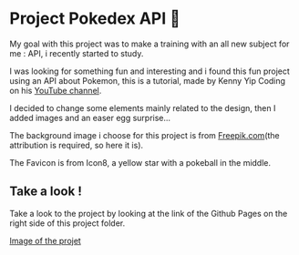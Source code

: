 # Project Pokedex API :ledger:

My goal with this project was to make a training with an all new subject for me : API, i recently started to study.

I was looking for something fun and interesting and i found this fun project using an API about Pokemon, this is a tutorial, made by Kenny Yip Coding on his [YouTube channel](https://youtu.be/dVtnFH4m_fE?si=43bnUM3D26mQgkrE).

I decided to change some elements mainly related to the design, then I added images and an easer egg surprise...

The background image i choose for this project is from [Freepik.com](https://www.freepik.com/free-vector/gradient-spring-landscape-concept_6880829.htm#fromView=search&page=1&position=42&uuid=ce45e699-0145-4a67-890f-3b44716d2b85&query=Background+cartoon+grass)(the attribution is required, so here it is).

The Favicon is from Icon8, a yellow star with a pokeball in the middle.

## Take a look !

Take a look to the project by looking at the link of the Github Pages on the right side of this project folder.

[Image of the projet](./API%20Pokedex%20projet%20tara.png)
